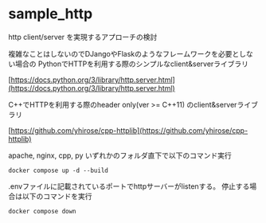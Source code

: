 # sample_http
http client/server を実現するアプローチの検討

複雑なことはしないのでDJangoやFlaskのようなフレームワークを必要としない場合の
PythonでHTTPを利用する際のシンプルなclient&serverライブラリ

[https://docs.python.org/3/library/http.server.html](https://docs.python.org/3/library/http.server.html)

C++でHTTPを利用する際のheader only(ver >= C++11) のclient&serverライブラリ

[https://github.com/yhirose/cpp-httplib](https://github.com/yhirose/cpp-httplib)

apache, nginx, cpp, py いずれかのフォルダ直下で以下のコマンド実行

``` shell
docker compose up -d --build
```

.envファイルに記載されているポートでhttpサーバーがlistenする。
停止する場合は以下のコマンドを実行

``` shell
docker compose down
```
